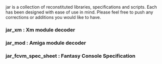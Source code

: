 jar is a collection of reconstituted libraries, specifications and scripts. Each has been designed with ease of use in mind. Please feel free to push any corrections or additions you would like to have.


### jar_xm              :    Xm module decoder

### jar_mod             :    Amiga module decoder

### jar_fcvm_spec_sheet :    Fantasy Console Specification
